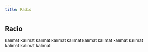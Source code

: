 ```yaml
---
title: Radio
---
```


## Radio

kalimat kalimat
kalimat kalimat
kalimat kalimat
kalimat kalimat
kalimat kalimat
kalimat kalimat
